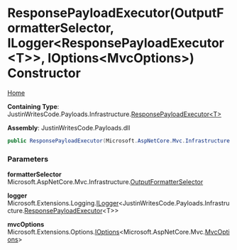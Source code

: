 # ResponsePayloadExecutor\(OutputFormatterSelector, ILogger\<ResponsePayloadExecutor\<T\>\>, IOptions\<MvcOptions\>\) Constructor

[Home](../../../../README.md)

**Containing Type**: JustinWritesCode\.Payloads\.Infrastructure\.[ResponsePayloadExecutor\<T\>](../README.md)

**Assembly**: JustinWritesCode\.Payloads\.dll

```csharp
public ResponsePayloadExecutor(Microsoft.AspNetCore.Mvc.Infrastructure.OutputFormatterSelector formatterSelector, Microsoft.Extensions.Logging.ILogger<JustinWritesCode.Payloads.Infrastructure.ResponsePayloadExecutor<T>> logger, Microsoft.Extensions.Options.IOptions<Microsoft.AspNetCore.Mvc.MvcOptions> mvcOptions)
```

### Parameters

**formatterSelector** &ensp; Microsoft\.AspNetCore\.Mvc\.Infrastructure\.[OutputFormatterSelector](https://docs.microsoft.com/en-us/dotnet/api/microsoft.aspnetcore.mvc.infrastructure.outputformatterselector)

**logger** &ensp; Microsoft\.Extensions\.Logging\.[ILogger](https://docs.microsoft.com/en-us/dotnet/api/microsoft.extensions.logging.ilogger-1)\<JustinWritesCode\.Payloads\.Infrastructure\.[ResponsePayloadExecutor](../README.md)\<T\>\>

**mvcOptions** &ensp; Microsoft\.Extensions\.Options\.[IOptions](https://docs.microsoft.com/en-us/dotnet/api/microsoft.extensions.options.ioptions-1)\<Microsoft\.AspNetCore\.Mvc\.[MvcOptions](https://docs.microsoft.com/en-us/dotnet/api/microsoft.aspnetcore.mvc.mvcoptions)\>